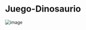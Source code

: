 # Juego-Dinosaurio
![image](https://github.com/JUANMANUELOSCOVALENCIA/Juego-Dinosaurio/assets/54869308/16959001-091c-4d5c-be01-85b35e29fd17)
